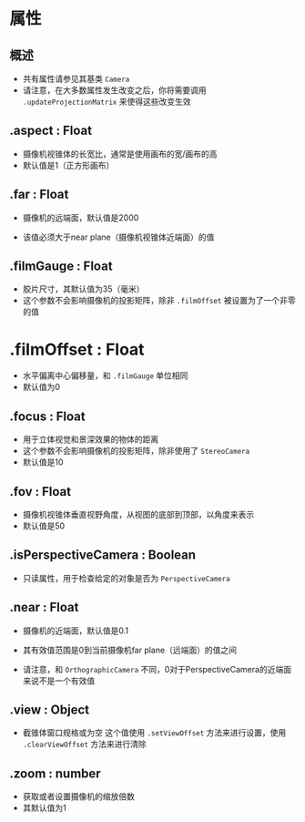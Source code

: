 # 属性

## 概述

+ 共有属性请参见其基类 `Camera`
+ 请注意，在大多数属性发生改变之后，你将需要调用 `.updateProjectionMatrix` 来使得这些改变生效

## .aspect : Float

+ 摄像机视锥体的长宽比，通常是使用画布的宽/画布的高
+ 默认值是1（正方形画布）

## .far : Float

+ 摄像机的远端面，默认值是2000

+ 该值必须大于near plane（摄像机视锥体近端面）的值

## .filmGauge : Float

+ 胶片尺寸，其默认值为35（毫米）
+ 这个参数不会影响摄像机的投影矩阵，除非 `.filmOffset` 被设置为了一个非零的值

# .filmOffset : Float

+ 水平偏离中心偏移量，和 `.filmGauge` 单位相同
+ 默认值为0

## .focus : Float

+ 用于立体视觉和景深效果的物体的距离
+ 这个参数不会影响摄像机的投影矩阵，除非使用了 `StereoCamera`
+ 默认值是10

## .fov : Float

+ 摄像机视锥体垂直视野角度，从视图的底部到顶部，以角度来表示
+ 默认值是50

## .isPerspectiveCamera : Boolean

+ 只读属性，用于检查给定的对象是否为 `PerspectiveCamera`

## .near : Float

+ 摄像机的近端面，默认值是0.1

+ 其有效值范围是0到当前摄像机far plane（远端面）的值之间
+ 请注意，和 `OrthographicCamera` 不同，0对于PerspectiveCamera的近端面来说不是一个有效值

## .view : Object

+ 截锥体窗口规格或为空 这个值使用 `.setViewOffset` 方法来进行设置，使用 `.clearViewOffset` 方法来进行清除

## .zoom : number

+ 获取或者设置摄像机的缩放倍数
+ 其默认值为1

